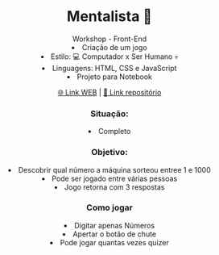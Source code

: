 <h1 style: align='center'>  Mentalista 🧠</h1>
<div style: align='center'>
Workshop - Front-End
<li>Criação de um jogo</li>
<li>Estilo: 💻 Computador x Ser Humano 💀</li>
<li> Linguagens: HTML, CSS e JavaScript</li>
<li>Projeto para Notebook</li>

<a href='#'>🌐 Link WEB</a> | <a href='https://github.com/O-Projeto/Mentalista'> 📃 Link repositório</a>
<h3>Situação:</h3>
<li>Completo</li>

<h3>Objetivo:</h3>
<li>Descobrir qual número a máquina sorteou entree 1 e 1000</li>
<li>Pode ser jogado entre várias pessoas</li>
<li>Jogo retorna com 3 respostas</li>

<h3>Como jogar</h3>
<li>Digitar apenas Números</li>
<li>Apertar o botão de chute</li>
<li>Pode jogar quantas vezes quizer</li>
</div>

